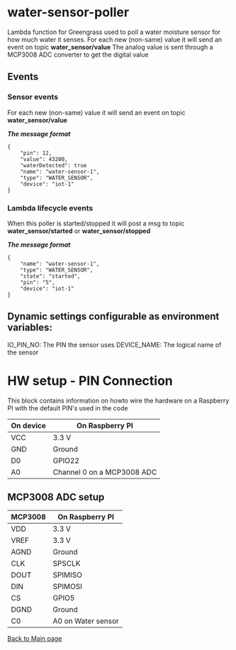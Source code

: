 # water-sensor-poller
Lambda function for Greengrass used to poll a water moisture sensor for how much water it senses.
For each new (non-same) value it will send an event on topic **water_sensor/value**
The analog value is sent through a MCP3008 ADC converter to get the digital value

## Events

### Sensor events
For each new (non-same) value it will send an event on topic **water_sensor/value**

***The message format***
```
{
    "pin": 12,
    "value": 43200,
    "waterDetected": true
    "name": "water-sensor-1",
    "type": "WATER_SENSOR",
    "device": "iot-1"
}
```

### Lambda lifecycle events
When this poller is started/stopped it will post a msg to topic **water_sensor/started** or **water_sensor/stopped**

***The message format***
```
{
    "name": "water-sensor-1",
    "type": "WATER_SENSOR",
    "state": "started",
    "pin": "5",
    "device": "iot-1"
}
```


## Dynamic settings configurable as environment variables:
IO_PIN_NO: The PIN the sensor uses
DEVICE_NAME: The logical name of the sensor

# HW setup - PIN Connection
This block contains information on howto wire the hardware on a Raspberry PI with the default PIN's used in the code

| On device  | On Raspberry PI  |
|---|---|
| VCC  | 3.3 V  |
| GND  | Ground  |
| D0  | GPIO22 |
| A0  | Channel 0 on a MCP3008 ADC  |

MCP3008 ADC setup
-----------------
| MCP3008  | On Raspberry PI  |
|---|---|
| VDD  | 3.3 V  |
| VREF  | 3.3 V  |
| AGND  | Ground  |
| CLK  | SPSCLK |
| DOUT  | SPIMISO  |
| DIN  | SPIMOSI  |
| CS  | GPIO5  |
| DGND  | Ground  |
| C0  | A0 on Water sensor  |


[Back to Main page](../README.md)
